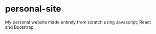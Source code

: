 # personal-site
My personal website made entirely from scratch using Javascript, React and Bootstrap.
